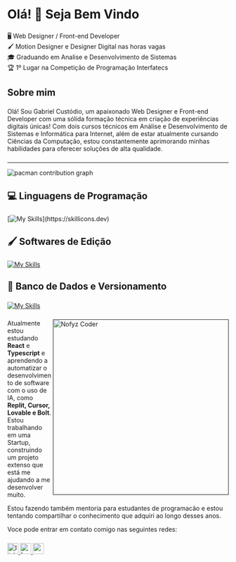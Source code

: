 <h1 align="left">Olá! 👋 Seja Bem Vindo</h1>

###

<p align="left">🖥️ Web Designer / Front-end Developer<br>🖌️ Motion Designer e Designer Digital nas horas vagas<br>🎓 Graduando em Analise e Desenvolvimento de Sistemas<br>🏆 1º Lugar na Competição de Programação Interfatecs</p>

###

<h2 align="`left">Sobre mim</h2>

###

<p align="left">Olá! Sou Gabriel Custódio, um apaixonado Web Designer e Front-end Developer com uma sólida formação técnica em criação de experiências digitais únicas! Com dois cursos técnicos em Análise e Desenvolvimento de Sistemas e Informática para Internet, além de estar atualmente cursando Ciências da Computação, estou constantemente aprimorando minhas habilidades para oferecer soluções de alta qualidade.</p>

###

<hr></hr>

<picture>
  <source media="(prefers-color-scheme: dark)" srcset="https://profile-readme-generator.com/assets/snake.svg">
  <source media="(prefers-color-scheme: light)" srcset="https://profile-readme-generator.com/assets/snake.svg">
  <img alt="pacman contribution graph" src="https://profile-readme-generator.com/assets/snake.svg">
</picture>

<h2 align="`left">💻 Linguagens de Programação</h2>

###

[![My Skills](https://skillicons.dev/icons?i=html,css,js,react,ts,nodejs,nextjs,threejs,bootstrap,wordpress,webflow,replit,php,c,)](https://skillicons.dev)

###

<h2 align="`left">🖌️ Softwares de Edição</h2>

###

[![My Skills](https://skillicons.dev/icons?i=ae,pr,xd,ps,ai,figma,blender)](https://skillicons.dev)

###

<h2 align="`left">🎲 Banco de Dados e Versionamento</h2>

###

[![My Skills](https://skillicons.dev/icons?i=cloudflare,mysql,postgres,supabase,git,github)](https://skillicons.dev)

###

<p dir="auto"><a target="_blank" rel="noopener noreferrer nofollow" href=""><img src="https://static.vecteezy.com/system/resources/thumbnails/011/153/370/small_2x/3d-web-development-illustration-png.png" alt="Nofyz Coder" width="400px" align="right" style="max-width: 100%;"></a></p>
<p align="left">Atualmente estou estudando <b>React</b> e <b>Typescript</b> e aprendendo a automatizar o desenvolvimento de software com o uso de IA, como <b>Replit, Cursor, Lovable e Bolt</b>. Estou trabalhando em uma Startup, construindo um projeto extenso que está me ajudando a me desenvolver muito.</p>
<p align="left">Estou fazendo também mentoria para estudantes de programacão e estou tentando compartilhar o conhecimento que adquiri ao longo desses anos.</p>
<p align="left">Voce pode entrar em contato comigo nas seguintes redes:</p>

###

<div align="left">
  <a href="https://www.linkedin.com/in/gabriel-custódio-dev/" target="_blank">
    <img src="https://img.shields.io/static/v1?message=LinkedIn&logo=linkedin&label=&color=0077B5&logoColor=white&labelColor=&style=for-the-badge" height="25" alt="linkedin logo"  />
  </a>
  <a href="https://www.behance.net/nofydesigner" target="_blank">
    <img src="https://img.shields.io/static/v1?message=Behance&logo=behance&label=&color=1769ff&logoColor=white&labelColor=&style=for-the-badge" height="25" alt="behance logo"  />
  </a>
  <a href="mailto:custodiogabriel25@gmail.com" target="_blank">
    <img src="https://img.shields.io/static/v1?message=Gmail&logo=gmail&label=&color=D14836&logoColor=white&labelColor=&style=for-the-badge" height="25" alt="gmail logo"  />
  </a>
</div>

###
